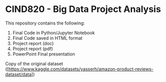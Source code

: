 # CIND820 - Big Data Project Analysis

This repository contains the following:

 1. Final Code in Python/Jupyter Notebook
 2. Final Code saved in HTML format
 3. Project report (doc)
 4. Project report (pdf)
 5. PowerPoint Final presentation

 Copy of the original dataset ([https://www.kaggle.com/datasets/yasserh/amazon-product-reviews-dataset/data])
